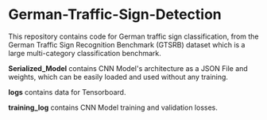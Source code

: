 # German-Traffic-Sign-Detection
This repository contains code for German traffic sign classification, from the German Traffic Sign Recognition Benchmark (GTSRB) dataset which is a large multi-category classification benchmark.

**Serialized_Model** contains CNN Model's architecture as a JSON File and weights, which can be easily loaded and used without any training.

**logs** contains data for Tensorboard.

**training_log** contains CNN Model training and validation losses.
